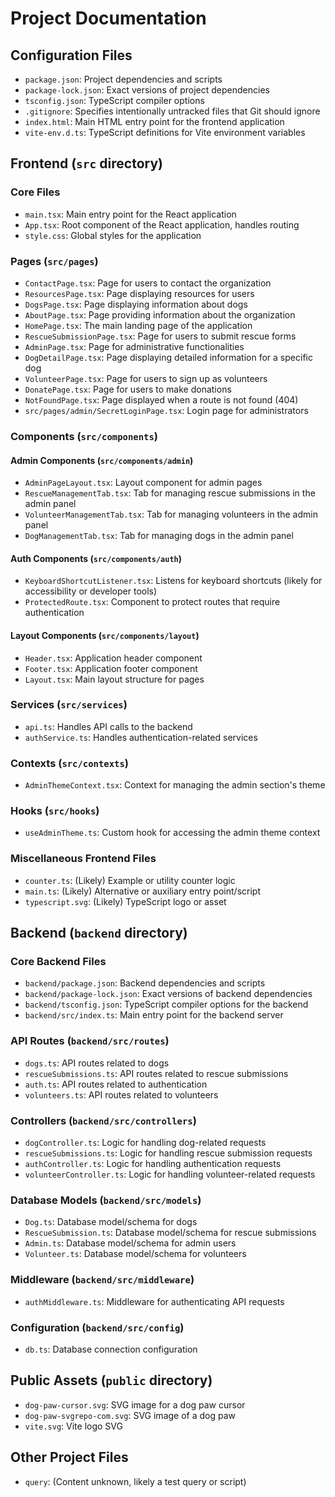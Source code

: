 # Project Documentation

## Configuration Files

- `package.json`: Project dependencies and scripts
- `package-lock.json`: Exact versions of project dependencies
- `tsconfig.json`: TypeScript compiler options
- `.gitignore`: Specifies intentionally untracked files that Git should ignore
- `index.html`: Main HTML entry point for the frontend application
- `vite-env.d.ts`: TypeScript definitions for Vite environment variables

## Frontend (`src` directory)

### Core Files
- `main.tsx`: Main entry point for the React application
- `App.tsx`: Root component of the React application, handles routing
- `style.css`: Global styles for the application

### Pages (`src/pages`)
- `ContactPage.tsx`: Page for users to contact the organization
- `ResourcesPage.tsx`: Page displaying resources for users
- `DogsPage.tsx`: Page displaying information about dogs
- `AboutPage.tsx`: Page providing information about the organization
- `HomePage.tsx`: The main landing page of the application
- `RescueSubmissionPage.tsx`: Page for users to submit rescue forms
- `AdminPage.tsx`: Page for administrative functionalities
- `DogDetailPage.tsx`: Page displaying detailed information for a specific dog
- `VolunteerPage.tsx`: Page for users to sign up as volunteers
- `DonatePage.tsx`: Page for users to make donations
- `NotFoundPage.tsx`: Page displayed when a route is not found (404)
- `src/pages/admin/SecretLoginPage.tsx`: Login page for administrators

### Components (`src/components`)

#### Admin Components (`src/components/admin`)
- `AdminPageLayout.tsx`: Layout component for admin pages
- `RescueManagementTab.tsx`: Tab for managing rescue submissions in the admin panel
- `VolunteerManagementTab.tsx`: Tab for managing volunteers in the admin panel
- `DogManagementTab.tsx`: Tab for managing dogs in the admin panel

#### Auth Components (`src/components/auth`)
- `KeyboardShortcutListener.tsx`: Listens for keyboard shortcuts (likely for accessibility or developer tools)
- `ProtectedRoute.tsx`: Component to protect routes that require authentication

#### Layout Components (`src/components/layout`)
- `Header.tsx`: Application header component
- `Footer.tsx`: Application footer component
- `Layout.tsx`: Main layout structure for pages

### Services (`src/services`)
- `api.ts`: Handles API calls to the backend
- `authService.ts`: Handles authentication-related services

### Contexts (`src/contexts`)
- `AdminThemeContext.tsx`: Context for managing the admin section's theme

### Hooks (`src/hooks`)
- `useAdminTheme.ts`: Custom hook for accessing the admin theme context

### Miscellaneous Frontend Files
- `counter.ts`: (Likely) Example or utility counter logic
- `main.ts`: (Likely) Alternative or auxiliary entry point/script
- `typescript.svg`: (Likely) TypeScript logo or asset

## Backend (`backend` directory)

### Core Backend Files
- `backend/package.json`: Backend dependencies and scripts
- `backend/package-lock.json`: Exact versions of backend dependencies
- `backend/tsconfig.json`: TypeScript compiler options for the backend
- `backend/src/index.ts`: Main entry point for the backend server

### API Routes (`backend/src/routes`)
- `dogs.ts`: API routes related to dogs
- `rescueSubmissions.ts`: API routes related to rescue submissions
- `auth.ts`: API routes related to authentication
- `volunteers.ts`: API routes related to volunteers

### Controllers (`backend/src/controllers`)
- `dogController.ts`: Logic for handling dog-related requests
- `rescueSubmissions.ts`: Logic for handling rescue submission requests
- `authController.ts`: Logic for handling authentication requests
- `volunteerController.ts`: Logic for handling volunteer-related requests

### Database Models (`backend/src/models`)
- `Dog.ts`: Database model/schema for dogs
- `RescueSubmission.ts`: Database model/schema for rescue submissions
- `Admin.ts`: Database model/schema for admin users
- `Volunteer.ts`: Database model/schema for volunteers

### Middleware (`backend/src/middleware`)
- `authMiddleware.ts`: Middleware for authenticating API requests

### Configuration (`backend/src/config`)
- `db.ts`: Database connection configuration

## Public Assets (`public` directory)
- `dog-paw-cursor.svg`: SVG image for a dog paw cursor
- `dog-paw-svgrepo-com.svg`: SVG image of a dog paw
- `vite.svg`: Vite logo SVG

## Other Project Files
- `query`: (Content unknown, likely a test query or script) 